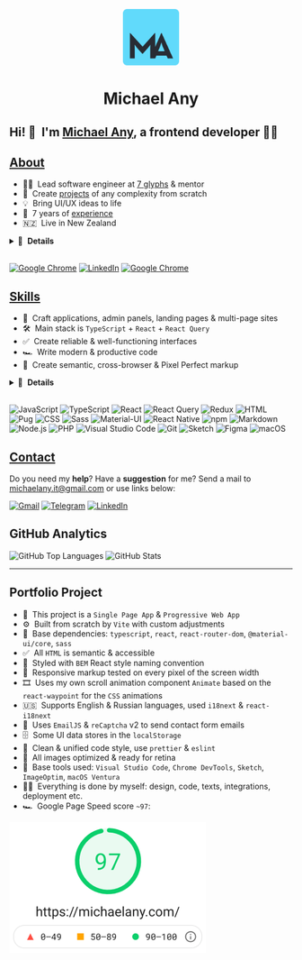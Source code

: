 <p align="center">
  <a href="https://michaelany.com" rel="noopener" target="_blank">
    <img width="100" src="public/assets/logo.svg" alt="Logo" />
  </a>
</p>

<h1 align="center">Michael Any</h1>

## Hi! 👋 &nbsp;I'm [Michael Any][website], a frontend developer 👨‍💻

## [About](https://michaelany.com/#/about)

- 👨‍🏫 &nbsp;Lead software engineer at [7 glyphs](https://7glyphs.com/) & mentor
- 🚀 &nbsp;Create [projects](https://michaelany.com/#/portfolio) of any complexity from scratch
- 💡 &nbsp;Bring UI/UX ideas to life
- 💼 &nbsp;7 years of [experience](https://michaelany.com/#/experience)
- 🇳🇿 &nbsp;Live in New Zealand

<details>
  <summary>🔽 &nbsp;<strong>Details</strong></summary>

- 👔 &nbsp;Organized & standalone
- 🤓 &nbsp;Love to code
- 🌱 &nbsp;Constantly learning
- 📐 &nbsp;Prone to perfectionism
- 🎓 &nbsp;Two higher educations
- 🏃‍♂️ &nbsp;Sports lover
- ⛰ &nbsp;Traveler
- 👫 &nbsp;Happy husband
- ☕️ &nbsp;Coffee lover

</details>&nbsp;

[<img src="https://img.shields.io/badge/-Michael_Any-61DAFB?logo=google-chrome&logoColor=282828" alt="Google Chrome" />][website]
[<img src="https://img.shields.io/badge/-LinkedIn-0a66c2?logo=linkedin&logoColor=white" alt="LinkedIn" />][linkedin]
[<img src="https://img.shields.io/badge/-7glyphs_team-acf7d0?logo=google-chrome&logoColor=282828" alt="Google Chrome" />](https://7glyphs.com/agency/team)

## [Skills](https://michaelany.com/#/skills)

- 👾 &nbsp;Craft applications, admin panels, landing pages & multi-page sites
- 🛠 &nbsp;Main stack is `TypeScript` + `React` + `React Query`
- ✅ &nbsp;Create reliable & well-functioning interfaces
- 🏎 &nbsp;Write modern & productive code
- 🎨 &nbsp;Create semantic, cross-browser & Pixel Perfect markup

<details>
  <summary>🔽 &nbsp;<strong>Details</strong></summary>

- 🧠 &nbsp;Choose a simple way to solve the problem
- 🧩 &nbsp;Use a lot of patterns & techniques
- 🧱 &nbsp;Build a modular & optimal project architecture
- 🔧 &nbsp;Use modern frameworks, libraries, and tools
- 📱 &nbsp;Implement responsive interface & animations
- 🧹 &nbsp;Follow a consistent code style
- 🔬 &nbsp;Refactor, optimize & test
- 📒 &nbsp;Plan, decompose & document
- 🐣 &nbsp;Make code reviews & teach

</details>&nbsp;

![JavaScript](https://img.shields.io/badge/-JavaScript-282828?logo=javascript&logoColor=f7df1e)
![TypeScript](https://img.shields.io/badge/-TypeScript-282828?logo=typescript&logoColor=3178c6)
![React](https://img.shields.io/badge/-React-282828?logo=react&logoColor=61dafb)
![React Query](https://img.shields.io/badge/-React_Query-282828?logo=reactquery&logoColor=ff4154)
![Redux](https://img.shields.io/badge/-Redux-282828?logo=redux&logoColor=764abc)
![HTML](https://img.shields.io/badge/-HTML-282828?logo=html5&logoColor=e34f26)
![Pug](https://img.shields.io/badge/-Pug-282828?logo=pug&logoColor=a86454)
![CSS](https://img.shields.io/badge/-CSS-282828?logo=css3&logoColor=1572b6)
![Sass](https://img.shields.io/badge/-Sass-282828?logo=sass&logoColor=cc6699)
![Material-UI](https://img.shields.io/badge/-Material_UI-282828?logo=MUI&logoColor=0081cb)
![React Native](https://img.shields.io/badge/-React_Native-282828?logo=react&logoColor=61dafb)
![npm](https://img.shields.io/badge/-npm-282828?logo=npm&logoColor=cc0100)
![Markdown](https://img.shields.io/badge/-Markdown-282828?logo=markdown&logoColor=white)
![Node.js](https://img.shields.io/badge/-Node.js-282828?logo=node.js&logoColor=339933)
![PHP](https://img.shields.io/badge/-PHP-282828?logo=php&logoColor=777bb4)
![Visual Studio Code](https://img.shields.io/badge/-Visual_Studio_Code-282828?logo=visual-studio-code&logoColor=007acc)
![Git](https://img.shields.io/badge/-Git-282828?logo=git&logoColor=f05032)
![Sketch](https://img.shields.io/badge/-Sketch-282828?logo=sketch&logoColor=f7b500)
![Figma](https://img.shields.io/badge/-Figma-282828?logo=figma&logoColor=f24e1e)
![macOS](https://img.shields.io/badge/-macOS-282828?logo=macos&logoColor=white)

## [Contact](https://michaelany.com/#/contact)

Do you need my **help**? Have a **suggestion** for me? Send a mail to michaelany.it@gmail.com or use links below:

[<img src="https://img.shields.io/badge/-Gmail-ea4335?logo=gmail&logoColor=white" alt="Gmail" />](mailto:michaelany.it@gmail.com)
[<img src="https://img.shields.io/badge/-Telegram-26a5e4?logo=telegram&logoColor=white" alt="Telegram" />](https://t.me/michaelany)
[<img src="https://img.shields.io/badge/-LinkedIn-0a66c2?logo=linkedin&logoColor=white" alt="LinkedIn" />][linkedin]

## GitHub Analytics

<img src="https://github-readme-stats.vercel.app/api/top-langs/?username=michaelany&layout=compact&theme=tokyonight" alt="GitHub Top Languages" />
<img src="https://github-readme-stats.vercel.app/api?username=michaelany&hide=prs,issues,contribs&show_icons=true&theme=tokyonight" alt="GitHub Stats" />

---

## Portfolio Project

- 🚀 &nbsp;This project is a `Single Page App` & `Progressive Web App`
- ⚙️ &nbsp;Built from scratch by `Vite` with custom adjustments
- 🔧 &nbsp;Base dependencies: `typescript`, `react`, `react-router-dom`, `@material-ui/core`, `sass`
- ✅ &nbsp;All `HTML` is semantic & accessible
- 🎨 &nbsp;Styled with `BEM` React style naming convention
- 📱 &nbsp;Responsive markup tested on every pixel of the screen width
- 🎞 &nbsp;Uses my own scroll animation component `Animate` based on the `react-waypoint` for the `CSS` animations
- 🇺🇸 &nbsp;Supports English & Russian languages, used `i18next` & `react-i18next`
- 📨 &nbsp;Uses `EmailJS` & `reCaptcha` v2 to send contact form emails
- 🗄 &nbsp;Some UI data stores in the `localStorage`
- 🧹 &nbsp;Clean & unified code style, use `prettier` & `eslint`
- 🌄 &nbsp;All images optimized & ready for retina
- 🔨 &nbsp;Base tools used: `Visual Studio Code`, `Chrome DevTools`, `Sketch`, `ImageOptim`, `macOS Ventura`
- 💪🏻 &nbsp;Everything is done by myself: design, code, texts, integrations, deployment etc.
- 🏎 &nbsp;Google Page Speed score `~97`:

<img src="public/assets/lighthouse-score.png" alt="Lighthouse score" width="350" />

[website]: https://michaelany.com
[linkedin]: https://www.linkedin.com/in/michaelany
[instagram]: https://instagram.com/anymichael
[facebook]: https://www.facebook.com/michaelany.fb
[vk]: https://vk.com/michaelany
